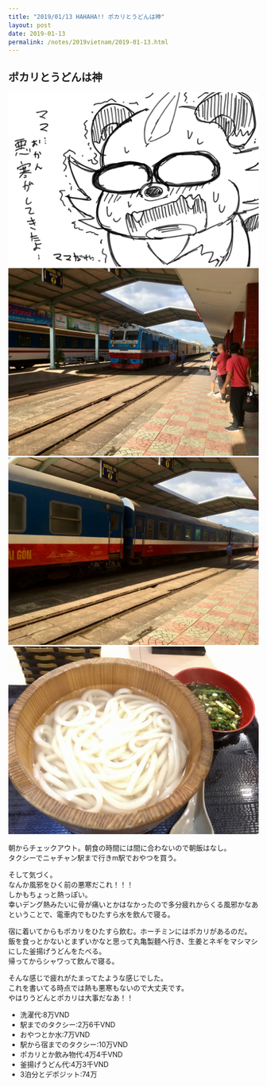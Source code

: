 ```yaml
---
title: "2019/01/13 HAHAHA!! ポカリとうどんは神"
layout: post
date: 2019-01-13
permalink: /notes/2019vietnam/2019-01-13.html
---
```


## ポカリとうどんは神

![ホーチミン](images/86.jpeg "ホーチミン") 
![ホーチミン](images/87.jpeg "ホーチミン") 
![ホーチミン](images/88.jpeg "ホーチミン") 
![ホーチミン](images/89.jpeg "ホーチミン") 

朝からチェックアウト。朝食の時間には間に合わないので朝飯はなし。  
タクシーでニャチャン駅まで行きm駅でおやつを買う。  
  
そして気づく。  
なんか風邪をひく前の悪寒だこれ！！！  
しかもちょっと熱っぽい。  
幸いデング熱みたいに骨が痛いとかはなかったので多分疲れからくる風邪かなあということで、電車内でもひたすら水を飲んで寝る。  
  
宿に着いてからもポカリをひたすら飲む。ホーチミンにはポカリがあるのだ。  
飯を食っとかないとまずいかなと思って丸亀製麺へ行き、生姜とネギをマシマシにした釜揚げうどんをたべる。  
帰ってからシャワって飲んで寝る。  
  
そんな感じで疲れがたまってたような感じでした。  
これを書いてる時点では熱も悪寒もないので大丈夫です。  
やはりうどんとポカリは大事だなあ！！  

- 洗濯代:8万VND
- 駅までのタクシー:2万6千VND
- おやつとか水:7万VND
- 駅から宿までのタクシー:10万VND
- ポカリとか飲み物代:4万4千VND
- 釜揚げうどん代:4万3千VND
- 3泊分とデポジット:74万